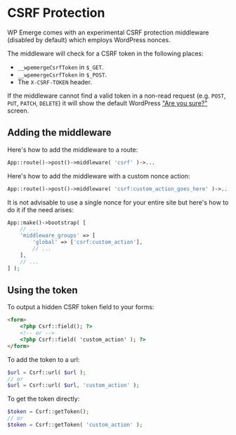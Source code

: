 # CSRF Protection

WP Emerge comes with an experimental CSRF protection middleware (disabled by default) which employs WordPress nonces.

The middleware will check for a CSRF token in the following places:
- `__wpemergeCsrfToken` in `$_GET`.
- `__wpemergeCsrfToken` in `$_POST`.
- The `X-CSRF-TOKEN` header.

If the middleware cannot find a valid token in a non-read request (e.g. `POST`, `PUT`, `PATCH`, `DELETE`) it will show the default WordPress ["Are you sure?"](https://codex.wordpress.org/Function_Reference/wp_nonce_ays) screen.

## Adding the middleware

Here's how to add the middleware to a route:
```php
App::route()->post()->middleware( 'csrf' )->...
```

Here's how to add the middleware with a custom nonce action:
```php
App::route()->post()->middleware( 'csrf:custom_action_goes_here' )->...
```

It is not advisable to use a single nonce for your entire site but here's how to do it if the need arises:
```php
App::make()->bootstrap( [
    // ...
    'middleware_groups' => [
        'global' => ['csrf:custom_action'],
        // ...
    ],
    // ...
] );
```

## Using the token

To output a hidden CSRF token field to your forms:
```html
<form>
    <?php Csrf::field(); ?>
    <!-- or -->
    <?php Csrf::field( 'custom_action' ); ?>
</form>
```

To add the token to a url:
```php
$url = Csrf::url( $url );
// or
$url = Csrf::url( $url, 'custom_action' );
```

To get the token directly:
```php
$token = Csrf::getToken();
// or
$token = Csrf::getToken( 'custom_action' );
```
